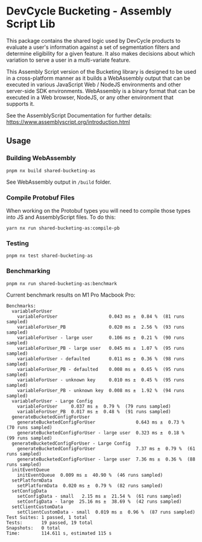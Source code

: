 # DevCycle Bucketing - Assembly Script Lib

This package contains the shared logic used by DevCycle products to evaluate a user's information
against a set of segmentation filters and determine eligibility for a given feature. It also makes decisions about
which variation to serve a user in a multi-variate feature.

This Assembly Script version of the Bucketing library is designed to be used in a cross-platform manner as it
builds a WebAssembly output that can be executed in various JavaScript Web / NodeJS environments and other
server-side SDK environments. WebAssembly is a binary format that can be executed in a 
Web browser, NodeJS, or any other environment that supports it.

See the AssemblyScript Documentation for further details: https://www.assemblyscript.org/introduction.html


## Usage

### Building WebAssembly

```pnpm nx build shared-bucketing-as```

See WebAssembly output in `/build` folder.

### Compile Protobuf Files

When working on the Protobuf types you will need to compile those types into JS and AssemblyScript files. To do this:

```yarn nx run shared-bucketing-as:compile-pb```

### Testing

```pnpm nx test shared-bucketing-as```

### Benchmarking

```pnpm nx run shared-bucketing-as:benchmark```

Current benchmark results on M1 Pro Macbook Pro:

```
Benchmarks:
  variableForUser
    variableForUser                   0.043 ms ±  0.84 %  (81 runs sampled)
    variableForUser_PB                0.020 ms ±  2.56 %  (93 runs sampled)
    variableForUser - large user      0.106 ms ±  0.21 %  (90 runs sampled)
    variableForUser_PB - large user   0.045 ms ±  1.07 %  (95 runs sampled)
    variableForUser - defaulted       0.011 ms ±  0.36 %  (98 runs sampled)
    variableForUser_PB - defaulted    0.008 ms ±  0.65 %  (95 runs sampled)
    variableForUser - unknown key     0.010 ms ±  0.45 %  (95 runs sampled)
    variableForUser_PB - unknown key  0.008 ms ±  1.92 %  (94 runs sampled)
  variableForUser - Large Config
    variableForUser     0.037 ms ±  0.79 %  (79 runs sampled)
    variableForUser_PB  0.017 ms ±  0.48 %  (91 runs sampled)
  generateBucketedConfigForUser
    generateBucketedConfigForUser               0.643 ms ±  0.73 %  (70 runs sampled)
    generateBucketedConfigForUser - large user  0.323 ms ±  0.18 %  (99 runs sampled)
  generateBucketedConfigForUser - Large Config
    generateBucketedConfigForUser               7.37 ms ±  0.79 %  (61 runs sampled)
    generateBucketedConfigForUser - large user  7.36 ms ±  0.36 %  (88 runs sampled)
  initEventQueue
    initEventQueue  0.009 ms ±  40.90 %  (46 runs sampled)
  setPlatformData
    setPlatformData  0.020 ms ±  0.79 %  (82 runs sampled)
  setConfigData
    setConfigData - small   2.15 ms ±  21.54 %  (61 runs sampled)
    setConfigData - large  25.16 ms ±  38.69 %  (42 runs sampled)
  setClientCustomData
    setClientCustomData - small  0.019 ms ±  0.96 %  (87 runs sampled)
Test Suites: 1 passed, 1 total
Tests:       19 passed, 19 total
Snapshots:   0 total
Time:        114.611 s, estimated 115 s
```
